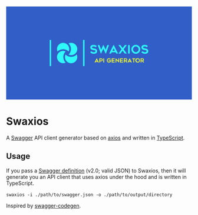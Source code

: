 ![Swaxios](./logo.png)

# Swaxios

A [Swagger](https://swagger.io/) API client generator based on [axios](https://github.com/axios/axios) and written in [TypeScript](https://www.typescriptlang.org/).

## Usage

If you pass a [Swagger definition](https://swagger.io/docs/specification/2-0/basic-structure/) (v2.0; valid JSON) to Swaxios, then it will generate you an API client that uses axios under the hood and is written in TypeScript.

```
swaxios -i ./path/to/swagger.json -o ./path/to/output/directory
```

Inspired by [swagger-codegen](https://github.com/swagger-api/swagger-codegen).
